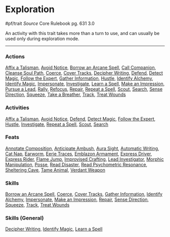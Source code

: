 # Exploration
#pf/trait 
*Source* Core Rulebook pg. 631 3.0

An activity with this trait takes more than a turn to use, and can usually be used only during exploration mode.

---

### Actions
[Affix a Talisman](../Activities/Affix%20a%20Talisman.md), [Avoid Notice](../Activities/Avoid%20Notice.md), [Borrow an Arcane Spell](Borrow%20an%20Arcane%20Spell), [Call Companion](Call%20Companion), [Cleanse Soul Path](Cleanse%20Soul%20Path), [Coerce](../Actions/Coerce.md), [Cover Tracks](../Activities/Cover%20Tracks.md), [Decipher Writing](../Activities/Decipher%20Writing.md), [Defend](Defend), [Detect Magic](../Magic/Spells/Cantrips/Detect%20Magic.md), [Follow the Expert](../Activities/Follow%20the%20Expert.md), [Gather Information](../Actions/Gather%20Information.md), [Hustle](Hustle), [Identify Alchemy](Identify%20Alchemy), [Identify Magic](../Actions/Identify%20Magic.md), [Impersonate](../Actions/Impersonate.md), [Investigate](../Activities/Investigate.md), [Learn a Spell](../Actions/Learn%20a%20Spell.md), [Make an Impression](../Actions/Make%20an%20Impression.md), [Pursue a Lead](Pursue%20a%20Lead), [Rally](Rally), [Refocus](../Activities/Refocus.md), [Repair](../Activities/Repair.md), [Repeat a Spell](../Activities/Repeat%20a%20Spell.md), [Scout](../Activities/Scout.md), [Search](../Activities/Search.md), [Sense Direction](Sense%20Direction), [Squeeze](Squeeze), [Take a Breather](Take%20a%20Breather), [Track](../Activities/Track.md), [Treat Wounds](../Actions/Treat%20Wounds.md)

### Activities
[Affix a Talisman](../Activities/Affix%20a%20Talisman.md), [Avoid Notice](../Activities/Avoid%20Notice.md), [Defend](Defend), [Detect Magic](../Magic/Spells/Cantrips/Detect%20Magic.md), [Follow the Expert](../Activities/Follow%20the%20Expert.md), [Hustle](Hustle), [Investigate](../Activities/Investigate.md), [Repeat a Spell](../Activities/Repeat%20a%20Spell.md), [Scout](../Activities/Scout.md), [Search](../Activities/Search.md)

### Feats
[Annotate Composition](Annotate%20Composition), [Anticipate Ambush](Anticipate%20Ambush), [Aura Sight](Aura%20Sight), [Automatic Writing](Automatic%20Writing), [Cat Nap](Cat%20Nap), [Earworm](Earworm), [Eerie Traces](Eerie%20Traces), [Emblazon Armament](Emblazon%20Armament), [Express Driver](Express%20Driver), [Express Rider](Express%20Rider), [Flame Jump](Flame%20Jump), [Improvised Crafting](Improvised%20Crafting), [Lead Investigator](Lead%20Investigator), [Morphic Manipulation](Morphic%20Manipulation), [Posse](Posse), [Read Disaster](Read%20Disaster), [Read Psychometric Resonance](Read%20Psychometric%20Resonance), [Sheltering Cave](Sheltering%20Cave), [Tame Animal](Tame%20Animal), [Verdant Weapon](Verdant%20Weapon)

### Skills
[Borrow an Arcane Spell](Borrow%20an%20Arcane%20Spell), [Coerce](../Actions/Coerce.md), [Cover Tracks](../Activities/Cover%20Tracks.md), [Gather Information](../Actions/Gather%20Information.md), [Identify Alchemy](Identify%20Alchemy), [Impersonate](../Actions/Impersonate.md), [Make an Impression](../Actions/Make%20an%20Impression.md), [Repair](../Activities/Repair.md), [Sense Direction](Sense%20Direction), [Squeeze](Squeeze), [Track](../Activities/Track.md), [Treat Wounds](../Actions/Treat%20Wounds.md)

### Skills (General)
[Decipher Writing](../Activities/Decipher%20Writing.md), [Identify Magic](../Actions/Identify%20Magic.md), [Learn a Spell](../Actions/Learn%20a%20Spell.md)